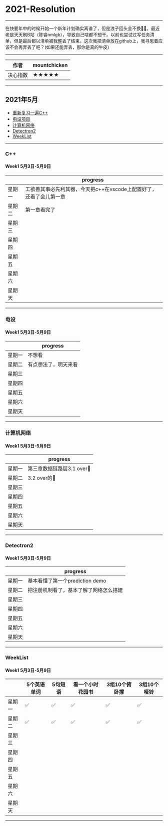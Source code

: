 # 2021-Resolution
****
在快要年中的时候开始一个新年计划确实离谱了，但是浪子回头金不换🤦‍♂️。最近老是天天刷B站（陈睿nmlgb），导致自己啥都不想干。以前也尝试过写任务清单，但是最后都以清单被我整丢了结束。这次我把清单放在github上，我寻思着应该不会再弄丢了吧？(如果还能弄丢，那你是真的牛皮)
****
|作者|mountchicken|
|---|---
|决心指数|★★★★★

****
## 2021年5月
* [重新复习一遍C++](#C++)
* [电设项目](#电设)
* [计算机网络](#计算机网络)
* [Detectron2](#Detectron2)
* [WeekList](#WeekList)
****
### C++
#### Week1 5月3日-5月9日
| |progress|
|----|----|
|星期一|工欲善其事必先利其器，今天把c++在vscode上配置好了，还看了会儿第一章|
|星期二|第一章看完了 |
|星期三| |
|星期四| |
|星期五| |
|星期六| | 
|星期天| |
****
### 电设
#### Week1 5月3日-5月9日
| |progress|
|----|----|
|星期一|不想看 | 
|星期二|有点想法了，明天来看 | 
|星期三| | 
|星期四| | 
|星期五| | 
|星期六| | 
|星期天| | 
****  
### 计算机网络
#### Week1 5月3日-5月9日
| |progress|
|----|----|
|星期一|第三章数据链路层3.1 over🤳 | 
|星期二|3.2 over的💟| 
|星期三| | 
|星期四| | 
|星期五| | 
|星期六| | 
|星期天| | 
****  
### Detectron2
#### Week1 5月3日-5月9日
| |progress|
|----|----|
|星期一|基本看懂了第一个prediction demo | 
|星期二|把注册机制看了，基本了解了网络怎么搭建| 
|星期三| |
|星期四| | 
|星期五| |
|星期六| |  
|星期天| | 
****  

### WeekList
#### Week1 5月3日-5月9日
| |5个英语单词|5句短语|看一个小时花园书|3组10个俯卧撑|3组10个哑铃|
|----|----|----|----|----|----|
|星期一|✅|✅|✅|✅|✅|
|星期二|✅|✅|✅|✅|✅|
|星期三| | | | | |
|星期四| | | | | |
|星期五| | | | | |
|星期六| | | | | | 
|星期天| | | | | |
****

